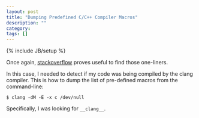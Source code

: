 ```yaml
---
layout: post
title: "Dumping Predefined C/C++ Compiler Macros"
description: ""
category: 
tags: []
---
```

{% include JB/setup %}

Once again, [stackoverflow](http://stackoverflow.com/questions/2658461/what-predefined-macro-can-i-use-to-detect-clang) proves useful to find those one-liners.

In this case, I needed to detect if my code was being compiled by the clang compiler.  This is how to dump the list of pre-defined macros from the command-line:

    $ clang -dM -E -x c /dev/null

Specifically, I was looking for `__clang__`.

